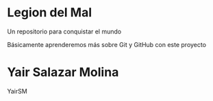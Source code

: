 # Legion del Mal
Un repositorio para conquistar el mundo

Básicamente aprenderemos más sobre Git y GitHub con este proyecto


# Yair Salazar Molina
YairSM


